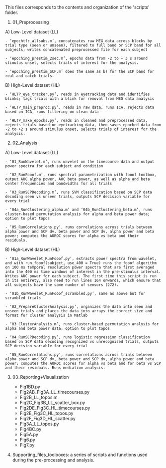 This files corresponds to the contents and organization of the 'scripts' folder.

1) 01_Preprocessing

  A) Low-Level dataset (LL)

    - ‘epochtfr_allsubs.m’, concatenates raw MEG data across blocks by trial type (seen or unseen), filtered to full band or SCP band for all subjects; writes concatenated preprocessed file for each subject

    - ‘epoching_prestim_2sec.m’, epochs data from -2 to + 3 s around stimulus onset, selects trials of interest for the analysis.

    - ‘epoching_prestim_SCP.m’ does the same as b) for the SCP band for real and catch trials.


  B) High-Level dataset (HL)

    - ‘HLTP_eye_tracker.py’, reads in eyetracking data and identifies blinks; tags trials with a blink for removal from MEG data analysis

    - ‘HLTP_main_preproc.py’, reads in raw data, runs ICA, rejects data based on ICA, runs filtering on clean data

    - ‘HLTP_make_epochs.py’, reads in cleaned and preprocessed data, rejects trials based on eyetracking data, then saves epoched data from -2 to +2 s around stimulus onset, selects trials of interest for the analysis.



2) 02_Analysis

  A) Low-Level dataset (LL)

    - ‘01_RunWavelet.m’, runs wavelet on the timecourse data and output power spectra for each subject and condition

    - ‘02_RunFooof.m’, runs spectral parametrization with fooof toolbox, output AUC alpha power, AUC beta power, as well as alpha and beta center frequencies and bandwidths for all trials

    - ‘03_RunSCPDecoding.m’, runs SVM classification based on SCP data decoding seen vs unseen trials, outputs SCP decision variable for every trial

    - ‘04a_RunClustering_alpha.m’ and ‘04b_RunClustering_beta.m’, runs cluster-based permutation analysis for alpha and beta power data; option to plot topos

    - ‘05_RunCorrelations.py’, runs correlations across trials between alpha power and SCP dv, beta power and SCP dv, alpha power and beta power; computes the AUROC scores for alpha vs beta and their residuals.

  B) High-Level dataset (HL)

    - ‘01a_RunWavelet_RunFooof.py’, extracts power spectra from wavelet, and with run_fooof(subject, use_400 = True) runs the fooof algorithm on 100 ms temporal resolution power spectra that are first averaged into the 400 ms time windows of interest in the pre-stimulus interval. Writes AUC power for each subject. The first time this script is run in its entirety, also need to run lines 164 onwards, which ensure that all subjects have the same number of sensors (272).

    - ‘01b_RunWavelet_RunFooof_scrambled.py’, same as above but for scrambled trials

    - ‘02_PrepareClusterAnalysis.py’, organizes the data into seen and unseen trials and places the data into arrays the correct size and format for cluster analysis in Matlab

    - ‘03_ClusterAnalysis.m’, runs cluster-based permutation analysis for alpha and beta power data; option to plot topos

    - ‘04_RunSCPDecoding.py’, runs logistic regression classification based on SCP data decoding recognized vs unrecognized trials, outputs SCP decision variable for every trial

    - ‘05_RunCorrelations.py’, runs correlations across trials between alpha power and SCP dv, beta power and SCP dv, alpha power and beta power; computes the AUROC scores for alpha vs beta and for beta vs SCP and their residuals. Runs mediation analysis.


3) 03_Reporting+Visualization

    - Fig1BD.py
    - Fig2AB_Fig3A_LL_timecourses.py
    - Fig2B_LL_topos.m
    - Fig2C_Fig3B_LL_scatter_box.py
    - Fig2DE_Fig3C_HL_timecourses.py
    - Fig2E_Fig3C_HL_topos.py
    - Fig2F_Fig3D_HL_scatter.py
    - Fig3A_LL_topos.py
    - Fig4BC.py
    - Fig5A.py
    - Fig6.py
    - Fig7.py


4) Supporting_files_toolboxes: a series of scripts and functions used during the pre-processing and analysis.

